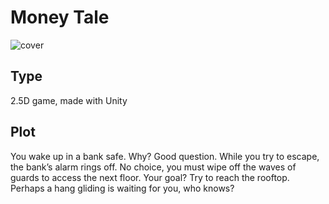 # Money Tale

![cover](https://github.com/JoachimLaviolette/money-tale/tree/master/Screenshots/cover.png)

## Type

2.5D game, made with Unity

## Plot

You wake up in a bank safe. Why? Good question. While you try to escape, the bank’s alarm rings off. No choice, you must wipe off the waves of guards to access the next floor. Your goal? Try to reach the rooftop. Perhaps a hang gliding is waiting for you, who knows?
